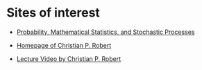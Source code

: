# Sites of interest


 - [Probability, Mathematical Statistics, and Stochastic Processes](https://www.randomservices.org/)

 - [Homepage of Christian P. Robert](https://www.ceremade.dauphine.fr/~xian/)

 - [Lecture Video by Christian P. Robert](https://www.youtube.com/watch?v=BizPtFoyAR4)
